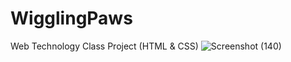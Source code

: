 # WigglingPaws
Web Technology Class Project (HTML &amp; CSS) 
![Screenshot (140)](https://user-images.githubusercontent.com/44749612/149770605-6c5736ae-237a-4a04-bbd7-39a786a1f1a1.png)
